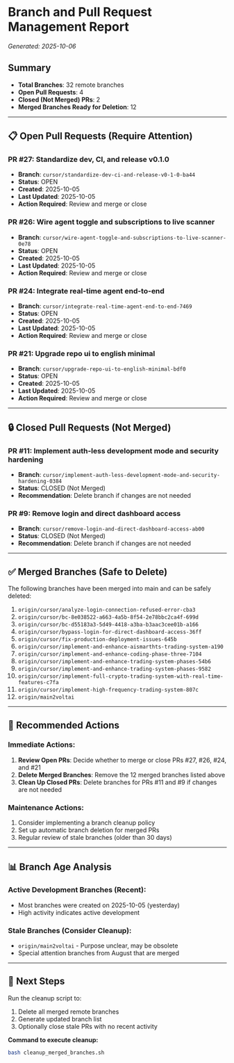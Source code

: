 # Branch and Pull Request Management Report
*Generated: 2025-10-06*

## Summary
- **Total Branches**: 32 remote branches
- **Open Pull Requests**: 4
- **Closed (Not Merged) PRs**: 2
- **Merged Branches Ready for Deletion**: 12

---

## 📋 Open Pull Requests (Require Attention)

### PR #27: Standardize dev, CI, and release v0.1.0
- **Branch**: `cursor/standardize-dev-ci-and-release-v0-1-0-ba44`
- **Status**: OPEN
- **Created**: 2025-10-05
- **Last Updated**: 2025-10-05
- **Action Required**: Review and merge or close

### PR #26: Wire agent toggle and subscriptions to live scanner
- **Branch**: `cursor/wire-agent-toggle-and-subscriptions-to-live-scanner-0e78`
- **Status**: OPEN
- **Created**: 2025-10-05
- **Last Updated**: 2025-10-05
- **Action Required**: Review and merge or close

### PR #24: Integrate real-time agent end-to-end
- **Branch**: `cursor/integrate-real-time-agent-end-to-end-7469`
- **Status**: OPEN
- **Created**: 2025-10-05
- **Last Updated**: 2025-10-05
- **Action Required**: Review and merge or close

### PR #21: Upgrade repo ui to english minimal
- **Branch**: `cursor/upgrade-repo-ui-to-english-minimal-bdf0`
- **Status**: OPEN
- **Created**: 2025-10-05
- **Last Updated**: 2025-10-05
- **Action Required**: Review and merge or close

---

## 🔒 Closed Pull Requests (Not Merged)

### PR #11: Implement auth-less development mode and security hardening
- **Branch**: `cursor/implement-auth-less-development-mode-and-security-hardening-0384`
- **Status**: CLOSED (Not Merged)
- **Recommendation**: Delete branch if changes are not needed

### PR #9: Remove login and direct dashboard access
- **Branch**: `cursor/remove-login-and-direct-dashboard-access-ab00`
- **Status**: CLOSED (Not Merged)
- **Recommendation**: Delete branch if changes are not needed

---

## ✅ Merged Branches (Safe to Delete)

The following branches have been merged into main and can be safely deleted:

1. `origin/cursor/analyze-login-connection-refused-error-cba3`
2. `origin/cursor/bc-8e038522-a663-4a5b-8f54-2e78bbc2ca4f-699d`
3. `origin/cursor/bc-d55183a3-5d49-4418-a3ba-b3aac3cee01b-a166`
4. `origin/cursor/bypass-login-for-direct-dashboard-access-36ff`
5. `origin/cursor/fix-production-deployment-issues-645b`
6. `origin/cursor/implement-and-enhance-aismarthts-trading-system-a190`
7. `origin/cursor/implement-and-enhance-coding-phase-three-7104`
8. `origin/cursor/implement-and-enhance-trading-system-phases-54b6`
9. `origin/cursor/implement-and-enhance-trading-system-phases-9582`
10. `origin/cursor/implement-full-crypto-trading-system-with-real-time-features-c7fa`
11. `origin/cursor/implement-high-frequency-trading-system-807c`
12. `origin/main2voltai`

---

## 🔧 Recommended Actions

### Immediate Actions:
1. **Review Open PRs**: Decide whether to merge or close PRs #27, #26, #24, and #21
2. **Delete Merged Branches**: Remove the 12 merged branches listed above
3. **Clean Up Closed PRs**: Delete branches for PRs #11 and #9 if changes are not needed

### Maintenance Actions:
1. Consider implementing a branch cleanup policy
2. Set up automatic branch deletion for merged PRs
3. Regular review of stale branches (older than 30 days)

---

## 📊 Branch Age Analysis

### Active Development Branches (Recent):
- Most branches were created on 2025-10-05 (yesterday)
- High activity indicates active development

### Stale Branches (Consider Cleanup):
- `origin/main2voltai` - Purpose unclear, may be obsolete
- Special attention branches from August that are merged

---

## 🎯 Next Steps

Run the cleanup script to:
1. Delete all merged remote branches
2. Generate updated branch list
3. Optionally close stale PRs with no recent activity

**Command to execute cleanup:**
```bash
bash cleanup_merged_branches.sh
```
